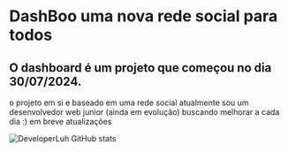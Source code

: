 # DashBoo uma nova rede social para todos
## O **dashboard** é um projeto que começou no dia 30/07/2024. 
o projeto em si e baseado em uma rede social 
atualmente sou um desenvolvedor web junior (ainda em evolução) buscando melhorar a cada dia :)
em breve atualizações


![DeveloperLuh GitHub stats](https://github-readme-stats.vercel.app/api?username=DeveloperLuh&show_icons=true&theme=transparent)
